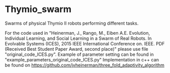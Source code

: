 # Thymio_swarm
Swarms of physical Thymio II robots performing different tasks. 

For the code used in "Heinerman, J., Rango, M., Eiben A.E. Evolution, Individual Learning, and Social Learning in a Swarm of Real Robots. In Evolvable Systems (ICES), 2015 IEEE International Conference on. IEEE. PDF (Received Best Student Paper Award, second place)" please use file "original_code_ICES.py". Example of parameter setting can be found in "example_parameters_original_code_ICES.py"
Implementation in c++ can be found on https://github.com/jvheinerman/three_fold_adaptivity_algorithm 
